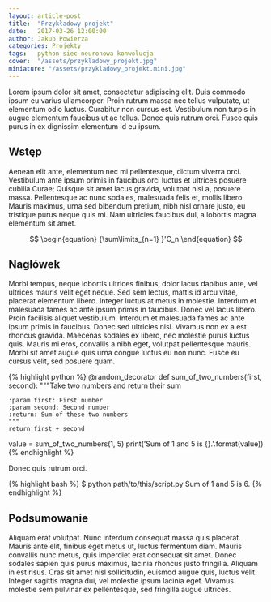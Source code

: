 ```yaml
---
layout: article-post
title:  "Przykładowy projekt"
date:   2017-03-26 12:00:00
author: Jakub Powierza
categories: Projekty
tags:	python siec-neuronowa konwolucja
cover:  "/assets/przykladowy_projekt.jpg"
miniature: "/assets/przykladowy_projekt.mini.jpg"
---
```


Lorem ipsum dolor sit amet, consectetur adipiscing elit. Duis commodo ipsum eu varius ullamcorper. Proin rutrum massa nec tellus vulputate, ut elementum odio luctus. Curabitur non cursus est. Vestibulum non turpis in augue elementum faucibus ut ac tellus. Donec quis rutrum orci. Fusce quis purus in ex dignissim elementum id eu ipsum.

## Wstęp
Aenean elit ante, elementum nec mi pellentesque, dictum viverra orci. Vestibulum ante ipsum primis in faucibus orci luctus et ultrices posuere cubilia Curae; Quisque sit amet lacus gravida, volutpat nisi a, posuere massa. Pellentesque ac nunc sodales, malesuada felis et, mollis libero. Mauris maximus, urna sed bibendum pretium, nibh nisl ornare justo, eu tristique purus neque quis mi. Nam ultricies faucibus dui, a lobortis magna elementum sit amet.

$$
\begin{equation}
  {\sum\limits_{n=1} }'C_n
\end{equation}
$$

## Nagłówek
Morbi tempus, neque lobortis ultrices finibus, dolor lacus dapibus ante, vel ultrices mauris velit eget neque. Sed sem lectus, mattis id arcu vitae, placerat elementum libero. Integer luctus at metus in molestie. Interdum et malesuada fames ac ante ipsum primis in faucibus. Donec vel lacus libero. Proin facilisis aliquet vestibulum. Interdum et malesuada fames ac ante ipsum primis in faucibus. Donec sed ultricies nisl. Vivamus non ex a est rhoncus gravida. Maecenas sodales ex libero, nec molestie purus luctus quis. Mauris mi eros, convallis a nibh eget, volutpat pellentesque mauris. Morbi sit amet augue quis urna congue luctus eu non nunc. Fusce eu cursus velit, sed posuere quam.

{% highlight python %}
@random_decorator
def sum_of_two_numbers(first, second):
    """Take two numbers and return their sum

    :param first: First number
    :param second: Second number
    :return: Sum of these two numbers
    """
    return first + second

value = sum_of_two_numbers(1, 5)
print('Sum of 1 and 5 is {}.'.format(value))
{% endhighlight %}

Donec quis rutrum orci.

{% highlight bash %}
$ python path/to/this/script.py
Sum of 1 and 5 is 6.
{% endhighlight %}

## Podsumowanie
Aliquam erat volutpat. Nunc interdum consequat massa quis placerat. Mauris ante elit, finibus eget metus ut, luctus fermentum diam. Mauris convallis nunc metus, quis imperdiet erat consequat sit amet. Donec sodales sapien quis purus maximus, lacinia rhoncus justo fringilla. Aliquam in est risus. Cras sit amet nisl sollicitudin, euismod augue quis, luctus velit. Integer sagittis magna dui, vel molestie ipsum lacinia eget. Vivamus molestie sem pulvinar ex pellentesque, sed fringilla augue ultrices.
